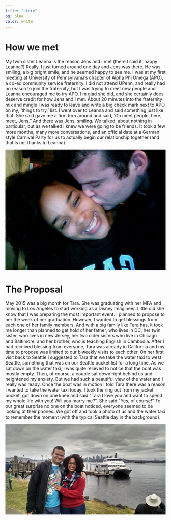 ```yaml
---
title: "story"
bg: blue
color: white
---
```


# How we met
My twin sister Leanna is the reason Jens and I met (there I said it, happy Leanna?) Really, I just turned around one day and Jens was there. He was smiling, a big bright smile, and he seemed happy to see me. I was at my first meeting at University of Pennsylvania’s chapter of Alpha Phi Omega (APO), a co-ed community service fraternity. I did not attend UPenn, and really had no reason to join the fraternity, but I was trying to meet new people and Leanna encouraged me to try APO. I’m glad she did, and she certainly does deserve credit for how Jens and I met. About 20 minutes into the fraternity mix and mingle I was ready to leave and write a big check mark next to APO on my, ‘things to try,’ list. I went over to Leanna and said something just like that. She said gave me a firm turn around and said, ‘Go meet people, here, meet, Jens.” And there was Jens, smiling. We talked, about nothing in particular, but as we talked I knew we were going to be friends. It took a few more months, many more conversations, and an official date at a German style Carnival Party for us to actually begin our relationship together (and that is not thanks to Leanna).
<div>
<img class="row full column" src="img/kiss.jpg" alt="how we met" title="how we met" />
</div>

# The Proposal
May 2015 was a big month for Tara. She was graduating with her MFA and moving to Los Angeles to start working as a Disney Imagineer. Little did she know that I was preparing the most important event. I planned to propose to her the week of her graduation. However, I wanted to get blessings from each one of her family members. And with a big family like Tara has, it took me longer than planned to get hold of her father, who lives in DC, her twin sister, who lives in new Jersey, her two older sisters who live in Chicago and Baltimore, and her brother, who is teaching English in Cambodia. After I had received blessing from everyone, Tara was already in California and my time to propose was limited to our biweekly visits to each other. On her first visit back to Seattle I suggested to Tara that we take the water taxi to west Seattle, something that was on our Seattle bucket list for a long time. As we sat down on the water taxi, I was quite relieved to notice that the boat was mostly empty. Then, of course, a couple sat down right behind us and heightened my anxiety. But we had such a beautiful view of the water and I really was ready. Once the boat was in motion I told Tara there was a reason I wanted to take the water taxi today. I took the ring out from my jacket pocket, got down on one knee and said "Tara I love you and want to spend my whole life with you! Will you marry me?". She said "Yes, of course!" To our great surprise no one on the boat noticed, everyone seemed to be looking at their phones. We got off and took a photo of us and the water taxi to remember the moment (with the typical Seattle day in the background).
<div>
<img src="img/engagement.jpg" alt="engagement photo" title="engagement photo" />
</div>

